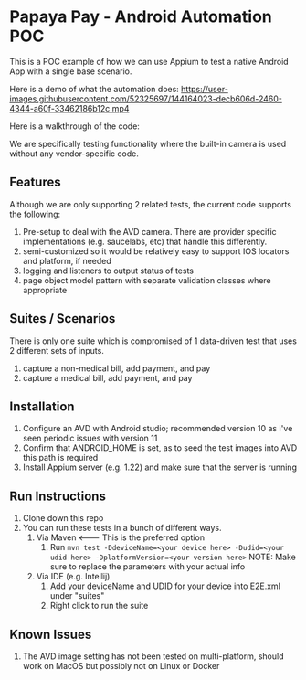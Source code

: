 # Papaya Pay - Android Automation POC
This is a POC example of how we can use Appium to test a native Android App with a single base scenario.

Here is a demo of what the automation does:
https://user-images.githubusercontent.com/52325697/144164023-decb606d-2460-4344-a60f-33462186b12c.mp4

Here is a walkthrough of the code:

We are specifically testing functionality where the built-in camera is used without any vendor-specific code.

## Features
Although we are only supporting 2 related tests, the current code supports the following:
1. Pre-setup to deal with the AVD camera. There are provider specific implementations (e.g. saucelabs, etc) that handle this differently.
2. semi-customized so it would be relatively easy to support IOS locators and platform, if needed
3. logging and listeners to output status of tests
4. page object model pattern with separate validation classes where appropriate

## Suites / Scenarios
There is only one suite which is compromised of 1 data-driven test that uses 2 different sets of inputs.
1. capture a non-medical bill, add payment, and pay
2. capture a medical bill, add payment, and pay

## Installation
1. Configure an AVD with Android studio; recommended version 10 as I've seen periodic issues with version 11
2. Confirm that ANDROID_HOME is set, as to seed the test images into AVD this path is required
3. Install Appium server (e.g. 1.22) and make sure that the server is running

## Run Instructions
1. Clone down this repo
2. You can run these tests in a bunch of different ways.
   1. Via Maven <--- This is the preferred option
      1. Run `mvn test -DdeviceName=<your device here> -Dudid=<your udid here> -DplatformVersion=<your version here>`
         NOTE: Make sure to replace the parameters with your actual info
   2. Via IDE (e.g. Intellij)
      1. Add your deviceName and UDID for your device into E2E.xml under "suites"
      2. Right click to run the suite

## Known Issues
1. The AVD image setting has not been tested on multi-platform, should work on MacOS but possibly not on Linux or Docker
